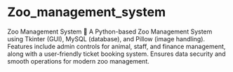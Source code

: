 # Zoo_management_system
Zoo Management System 🦁 A Python-based Zoo Management System using Tkinter (GUI), MySQL (database), and Pillow (image handling). Features include admin controls for animal, staff, and finance management, along with a user-friendly ticket booking system. Ensures data security and smooth operations for modern zoo management.
